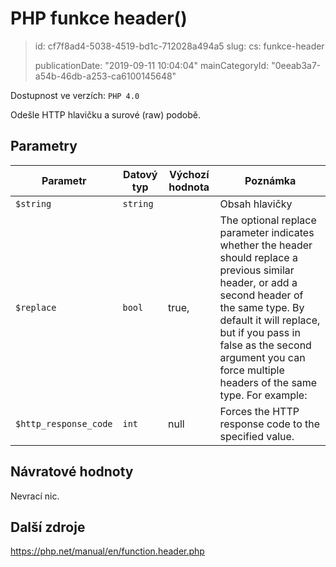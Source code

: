 PHP funkce header()
===================

> id: cf7f8ad4-5038-4519-bd1c-712028a494a5
> slug:
> 	cs: funkce-header
> 
> publicationDate: "2019-09-11 10:04:04"
> mainCategoryId: "0eeab3a7-a54b-46db-a253-ca6100145648"

Dostupnost ve verzích: `PHP 4.0`

Odešle HTTP hlavičku a surové (raw) podobě.

Parametry
--------------

| Parametr | Datový typ | Výchozí hodnota | Poznámka |
|-----|-----|-----|-----|
| `$string` | `string` |  | Obsah hlavičky |
| `$replace` | `bool` | true, | The optional replace parameter indicates whether the header should replace a previous similar header, or add a second header of the same type. By default it will replace, but if you pass in false as the second argument you can force multiple headers of the same type. For example: |
| `$http_response_code` | `int` | null | Forces the HTTP response code to the specified value. |


Návratové hodnoty
----------------

Nevrací nic.


Další zdroje
------------

https://php.net/manual/en/function.header.php
